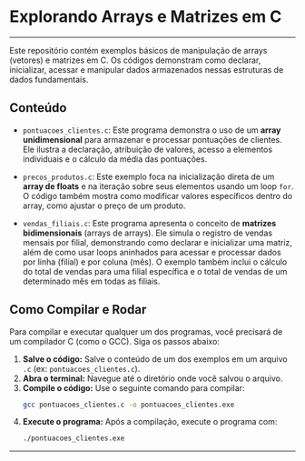 # Explorando Arrays e Matrizes em C

-----

Este repositório contém exemplos básicos de manipulação de arrays (vetores) e matrizes em C. Os códigos demonstram como declarar, inicializar, acessar e manipular dados armazenados nessas estruturas de dados fundamentais.

## Conteúdo

  * `pontuacoes_clientes.c`: Este programa demonstra o uso de um **array unidimensional** para armazenar e processar pontuações de clientes. Ele ilustra a declaração, atribuição de valores, acesso a elementos individuais e o cálculo da média das pontuações.

  * `precos_produtos.c`: Este exemplo foca na inicialização direta de um **array de floats** e na iteração sobre seus elementos usando um loop `for`. O código também mostra como modificar valores específicos dentro do array, como ajustar o preço de um produto.

  * `vendas_filiais.c`: Este programa apresenta o conceito de **matrizes bidimensionais** (arrays de arrays). Ele simula o registro de vendas mensais por filial, demonstrando como declarar e inicializar uma matriz, além de como usar loops aninhados para acessar e processar dados por linha (filial) e por coluna (mês). O exemplo também inclui o cálculo do total de vendas para uma filial específica e o total de vendas de um determinado mês em todas as filiais.

## Como Compilar e Rodar

Para compilar e executar qualquer um dos programas, você precisará de um compilador C (como o GCC). Siga os passos abaixo:

1.  **Salve o código:** Salve o conteúdo de um dos exemplos em um arquivo `.c` (ex: `pontuacoes_clientes.c`).
2.  **Abra o terminal:** Navegue até o diretório onde você salvou o arquivo.
3.  **Compile o código:** Use o seguinte comando para compilar:
    ```bash
    gcc pontuacoes_clientes.c -o pontuacoes_clientes.exe
    ```
4.  **Execute o programa:** Após a compilação, execute o programa com:
    ```bash
    ./pontuacoes_clientes.exe
    ```

-----
